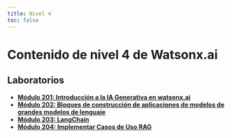 ```yaml
---
title: Nivel 4
toc: false
---
```

# Contenido de nivel 4 de Watsonx.ai

## Laboratorios

*   **[Módulo 201: Introducción a la IA Generativa en watsonx.ai](/watsonx/watsonxai/level-4/201)**
*   **[Módulo 202: Bloques de construcción de aplicaciones de modelos de grandes modelos de lenguaje](/watsonx/watsonxai/level-4/202)**
*   **[Módulo 203: LangChain](/watsonx/watsonxai/level-4/203)**
*   **[Módulo 204: Implementar Casos de Uso RAG](/watsonx/watsonxai/level-4/204)**
